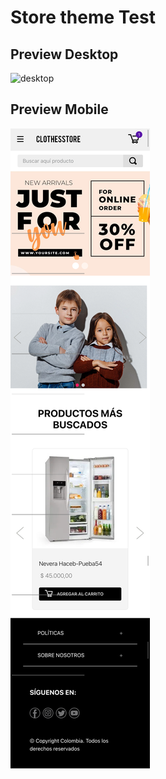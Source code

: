 # Store theme Test

## Preview Desktop

![desktop](./desktop.png)

## Preview Mobile

![desktop](./mobile.png)
